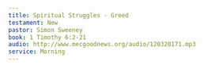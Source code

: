 ```yaml
---
title: Spiritual Struggles - Greed
testament: New
pastor: Simon Sweeney 
book: 1 Timothy 6:2-21
audio: http://www.mecgoodnews.org/audio/120320171.mp3
service: Morning
---
```


